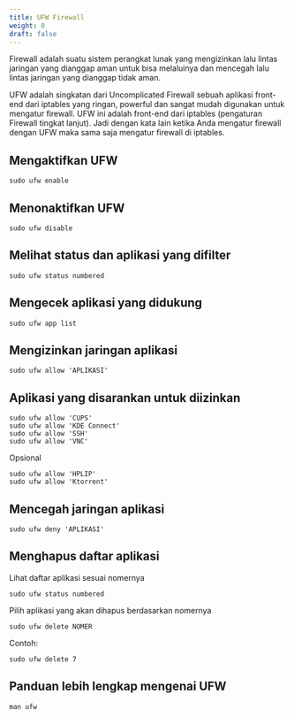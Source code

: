 ```yaml
---
title: UFW Firewall
weight: 8
draft: false
---
```


Firewall adalah suatu sistem perangkat lunak yang mengizinkan lalu lintas jaringan yang dianggap aman untuk bisa melaluinya dan mencegah lalu lintas jaringan yang dianggap tidak aman.

UFW adalah singkatan dari Uncomplicated Firewall sebuah aplikasi front-end dari iptables yang ringan, powerful dan sangat mudah digunakan untuk mengatur firewall. UFW ini adalah front-end dari iptables (pengaturan Firewall tingkat lanjut). Jadi dengan kata lain ketika Anda mengatur firewall dengan UFW maka sama saja mengatur firewall di iptables.

## Mengaktifkan UFW

```shell
sudo ufw enable
```

## Menonaktifkan UFW

```shell
sudo ufw disable
```

## Melihat status dan aplikasi yang difilter

```shell
sudo ufw status numbered
```

## Mengecek aplikasi yang didukung

```shell
sudo ufw app list
```

## Mengizinkan jaringan aplikasi

```shell
sudo ufw allow 'APLIKASI'
```

## Aplikasi yang disarankan untuk diizinkan

```shell
sudo ufw allow 'CUPS'
sudo ufw allow 'KDE Connect'
sudo ufw allow 'SSH'
sudo ufw allow 'VNC'
```

Opsional

```shell
sudo ufw allow 'HPLIP'
sudo ufw allow 'Ktorrent'
```

## Mencegah jaringan aplikasi

```shell
sudo ufw deny 'APLIKASI'
```

## Menghapus daftar aplikasi

Lihat daftar aplikasi sesuai nomernya

```shell
sudo ufw status numbered
```

Pilih aplikasi yang akan dihapus berdasarkan nomernya

```shell
sudo ufw delete NOMER
```

Contoh:
```shell
sudo ufw delete 7
```

## Panduan lebih lengkap mengenai UFW

```shell
man ufw
```
